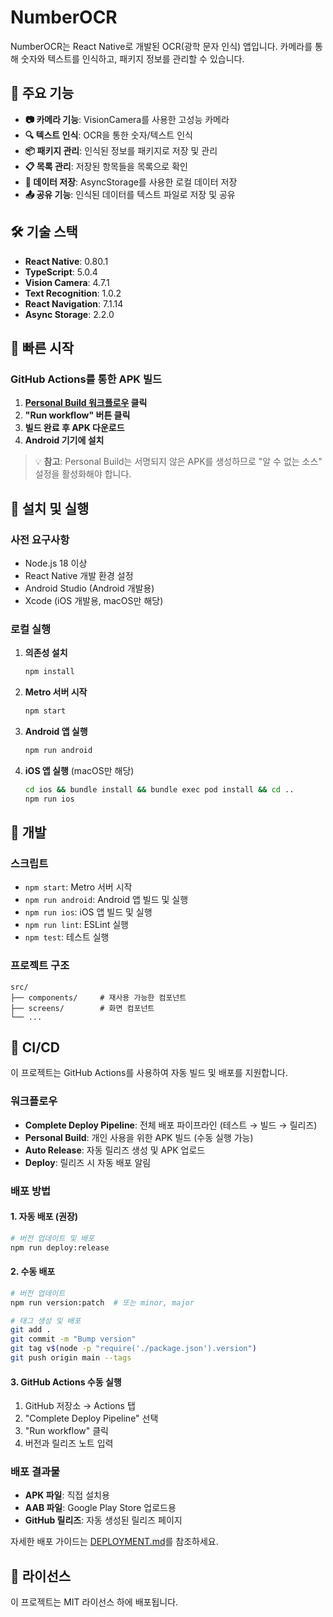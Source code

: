 # NumberOCR

NumberOCR는 React Native로 개발된 OCR(광학 문자 인식) 앱입니다. 카메라를 통해 숫자와 텍스트를 인식하고, 패키지 정보를 관리할 수 있습니다.

## 🚀 주요 기능

- **📷 카메라 기능**: VisionCamera를 사용한 고성능 카메라
- **🔍 텍스트 인식**: OCR을 통한 숫자/텍스트 인식
- **📦 패키지 관리**: 인식된 정보를 패키지로 저장 및 관리
- **📋 목록 관리**: 저장된 항목들을 목록으로 확인
- **💾 데이터 저장**: AsyncStorage를 사용한 로컬 데이터 저장
- **📤 공유 기능**: 인식된 데이터를 텍스트 파일로 저장 및 공유

## 🛠️ 기술 스택

- **React Native**: 0.80.1
- **TypeScript**: 5.0.4
- **Vision Camera**: 4.7.1
- **Text Recognition**: 1.0.2
- **React Navigation**: 7.1.14
- **Async Storage**: 2.2.0

## 🚀 빠른 시작

### GitHub Actions를 통한 APK 빌드

1. **[Personal Build 워크플로우](https://github.com/sjouble/numberocr/actions/workflows/personal-build.yml) 클릭**
2. **"Run workflow" 버튼 클릭**
3. **빌드 완료 후 APK 다운로드**
4. **Android 기기에 설치**

> 💡 **참고**: Personal Build는 서명되지 않은 APK를 생성하므로 "알 수 없는 소스" 설정을 활성화해야 합니다.

## 📱 설치 및 실행

### 사전 요구사항

- Node.js 18 이상
- React Native 개발 환경 설정
- Android Studio (Android 개발용)
- Xcode (iOS 개발용, macOS만 해당)

### 로컬 실행

1. **의존성 설치**
   ```bash
   npm install
   ```

2. **Metro 서버 시작**
   ```bash
   npm start
   ```

3. **Android 앱 실행**
   ```bash
   npm run android
   ```

4. **iOS 앱 실행** (macOS만 해당)
   ```bash
   cd ios && bundle install && bundle exec pod install && cd ..
   npm run ios
   ```

## 🔧 개발

### 스크립트

- `npm start`: Metro 서버 시작
- `npm run android`: Android 앱 빌드 및 실행
- `npm run ios`: iOS 앱 빌드 및 실행
- `npm run lint`: ESLint 실행
- `npm test`: 테스트 실행

### 프로젝트 구조

```
src/
├── components/     # 재사용 가능한 컴포넌트
├── screens/        # 화면 컴포넌트
└── ...
```

## 🚀 CI/CD

이 프로젝트는 GitHub Actions를 사용하여 자동 빌드 및 배포를 지원합니다.

### 워크플로우

- **Complete Deploy Pipeline**: 전체 배포 파이프라인 (테스트 → 빌드 → 릴리즈)
- **Personal Build**: 개인 사용을 위한 APK 빌드 (수동 실행 가능)
- **Auto Release**: 자동 릴리즈 생성 및 APK 업로드
- **Deploy**: 릴리즈 시 자동 배포 알림

### 배포 방법

#### 1. 자동 배포 (권장)
```bash
# 버전 업데이트 및 배포
npm run deploy:release
```

#### 2. 수동 배포
```bash
# 버전 업데이트
npm run version:patch  # 또는 minor, major

# 태그 생성 및 배포
git add .
git commit -m "Bump version"
git tag v$(node -p "require('./package.json').version")
git push origin main --tags
```

#### 3. GitHub Actions 수동 실행
1. GitHub 저장소 → Actions 탭
2. "Complete Deploy Pipeline" 선택
3. "Run workflow" 클릭
4. 버전과 릴리즈 노트 입력

### 배포 결과물

- **APK 파일**: 직접 설치용
- **AAB 파일**: Google Play Store 업로드용
- **GitHub 릴리즈**: 자동 생성된 릴리즈 페이지

자세한 배포 가이드는 [DEPLOYMENT.md](./DEPLOYMENT.md)를 참조하세요.

## 📄 라이선스

이 프로젝트는 MIT 라이선스 하에 배포됩니다.
